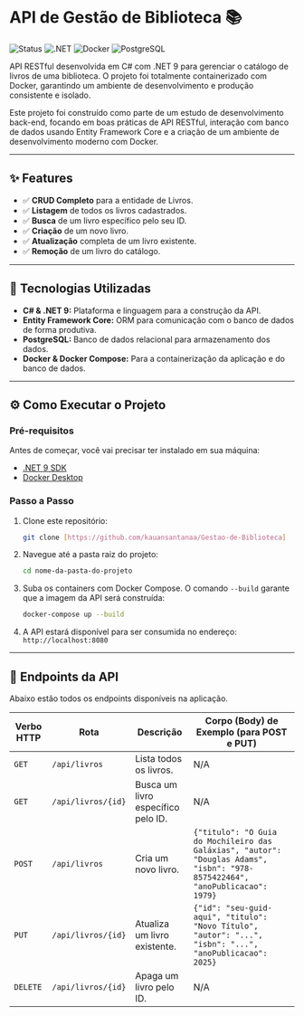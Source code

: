 # API de Gestão de Biblioteca 📚

![Status](https://img.shields.io/badge/status-conclu%C3%ADdo-green)
![.NET](https://img.shields.io/badge/.NET-9.0-blueviolet)
![Docker](https://img.shields.io/badge/Docker-blue)
![PostgreSQL](https://img.shields.io/badge/PostgreSQL-darkblue)

API RESTful desenvolvida em C# com .NET 9 para gerenciar o catálogo de livros de uma biblioteca. O projeto foi totalmente containerizado com Docker, garantindo um ambiente de desenvolvimento e produção consistente e isolado.

Este projeto foi construído como parte de um estudo de desenvolvimento back-end, focando em boas práticas de API RESTful, interação com banco de dados usando Entity Framework Core e a criação de um ambiente de desenvolvimento moderno com Docker.

---

## ✨ Features

- ✅ **CRUD Completo** para a entidade de Livros.
- ✅ **Listagem** de todos os livros cadastrados.
- ✅ **Busca** de um livro específico pelo seu ID.
- ✅ **Criação** de um novo livro.
- ✅ **Atualização** completa de um livro existente.
- ✅ **Remoção** de um livro do catálogo.

---

## 🚀 Tecnologias Utilizadas

- **C# & .NET 9:** Plataforma e linguagem para a construção da API.
- **Entity Framework Core:** ORM para comunicação com o banco de dados de forma produtiva.
- **PostgreSQL:** Banco de dados relacional para armazenamento dos dados.
- **Docker & Docker Compose:** Para a containerização da aplicação e do banco de dados.

---

## ⚙️ Como Executar o Projeto

### Pré-requisitos

Antes de começar, você vai precisar ter instalado em sua máquina:
- [.NET 9 SDK](https://dotnet.microsoft.com/pt-br/download/dotnet/9.0)
- [Docker Desktop](https://www.docker.com/products/docker-desktop/)

### Passo a Passo

1. Clone este repositório:
   ```bash
   git clone [https://github.com/kauansantanaa/Gestao-de-Biblioteca]
   ```

2. Navegue até a pasta raiz do projeto:
   ```bash
   cd nome-da-pasta-do-projeto
   ```

3. Suba os containers com Docker Compose. O comando `--build` garante que a imagem da API será construída:
   ```bash
   docker-compose up --build
   ```

4. A API estará disponível para ser consumida no endereço: `http://localhost:8080`

---

## 📖 Endpoints da API

Abaixo estão todos os endpoints disponíveis na aplicação.

| Verbo HTTP | Rota                  | Descrição                           | Corpo (Body) de Exemplo (para POST e PUT)                                                  |
|------------|-----------------------|---------------------------------------|--------------------------------------------------------------------------------------------|
| `GET`      | `/api/livros`         | Lista todos os livros.                | N/A                                                                                        |
| `GET`      | `/api/livros/{id}`    | Busca um livro específico pelo ID.    | N/A                                                                                        |
| `POST`     | `/api/livros`         | Cria um novo livro.                   | `{"titulo": "O Guia do Mochileiro das Galáxias", "autor": "Douglas Adams", "isbn": "978-8575422464", "anoPublicacao": 1979}` |
| `PUT`      | `/api/livros/{id}`    | Atualiza um livro existente.          | `{"id": "seu-guid-aqui", "titulo": "Novo Título", "autor": "...", "isbn": "...", "anoPublicacao": 2025}` |
| `DELETE`   | `/api/livros/{id}`    | Apaga um livro pelo ID.               | N/A                                                                                        |